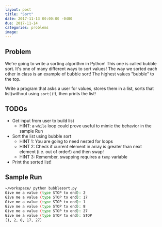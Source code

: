 ```yaml
---
layout: post
title: "Sort"
date: 2017-11-13 00:00:00 -0400
due: 2017-11-14
categories: problems
image:
---
```


## Problem
We're going to write a sorting algorithm in Python! This one is called bubble sort. It's one of many different ways to sort values! The way we sorted each other in class is an example of bubble sort! The highest values "bubble" to the top.

Write a program that asks a user for values, stores them in a list, sorts that list(without using `sort()`!), then prints the list!

## TODOs
- Get input from user to build list
  - HINT: a `while` loop could prove useful to mimic the behavior in the sample Run
- Sort the list using bubble sort
  - HINT 1: You are going to need nested for loops
  - HINT 2: Check if current element in array is greater than next element (i.e. out of order!) and then swap!
  - HINT 3: Remember, swapping requires a `temp` variable
- Print the sorted list!

## Sample Run
```bash
~/workspace/ python bubblesort.py
Give me a value (type STOP to end): 2
Give me a value (type STOP to end): 17
Give me a value (type STOP to end): 1
Give me a value (type STOP to end): 8
Give me a value (type STOP to end): 27
Give me a value (type STOP to end): STOP
[1, 2, 8, 17, 27]
```
